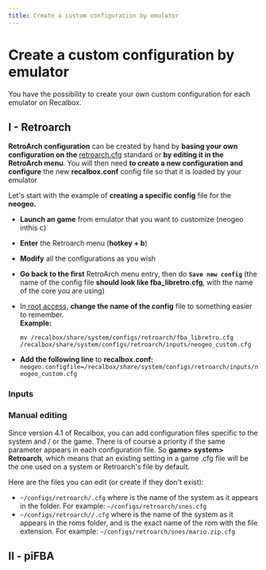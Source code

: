 ```yaml
---
title: Create a custom configuration by emulator
---
```


# Create a custom configuration by emulator

You have the possibility to create your own custom configuration for each emulator on Recalbox.

## I - Retroarch <a id="i-retroarch"></a>

**RetroArch configuration** can be created by hand by **basing your own configuration on the** [retroarch.cfg](/basic-manual/getting-started/the-recalbox.conf-file) standard or **by editing it in the RetroArch menu**. You will then need **to create a new configuration and configure** the new **recalbox.conf** config file so that it is loaded by your emulator

Let's start with the example of **creating a specific config** file for the **neogeo.**

* **Launch an game** from emulator that you want to customize \(neogeo inthis c\)
* **Enter** the Retroarch menu \(**hotkey + b**\)
* **Modify** all the configurations as you wish
* **Go back to the first** RetroArch menu entry, then do **`Save new config`** \(the name of the config file **should look like fba\_libretro.cfg**, with the name of the core you are using\)
* In[ root access,](https://recalbox.gitbook.io/tutorials/access/root-access-via-terminal) **change the name of the config** file to something easier to remember.  
  **Example:** 

  `mv /recalbox/share/system/configs/retroarch/fba_libretro.cfg /recalbox/share/system/configs/retroarch/inputs/neogeo_custom.cfg`

* **Add the following line** to **recalbox.conf:** `neogeo.configfile=/recalbox/share/system/configs/retroarch/inputs/neogeo_custom.cfg`

### ​​Inputs​_**​**_

### Manual editing

Since version 4.1 of Recalbox, you can add configuration files specific to the system and / or the game. There is of course a priority if the same parameter appears in each configuration file. So **game&gt; system&gt; Retroarch**, which means that an existing setting in a game .cfg file will be the one used on a system or Retroarch's file by default.

Here are the files you can edit \(or create if they don't exist\):

* `~/configs/retroarch/.cfg` where is the name of the system as it appears in the folder. For example: `~/configs/retroarch/snes.cfg`
*  `~/configs/retroarch//.cfg` where is the name of the system as it appears in the roms folder, and is the exact name of the rom with the file extension. For example: `~/configs/retroarch/snes/mario.zip.cfg`

## II - piFBA <a id="ii-pifba"></a>

